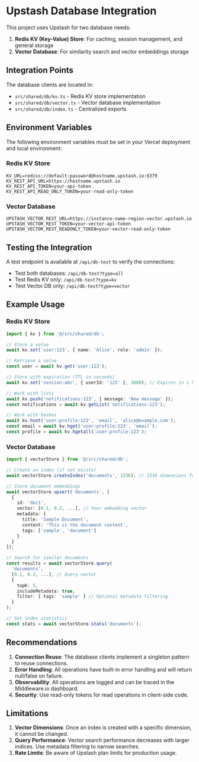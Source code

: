 # Upstash Database Integration

This project uses Upstash for two database needs:

1. **Redis KV (Key-Value) Store**: For caching, session management, and general storage
2. **Vector Database**: For similarity search and vector embeddings storage

## Integration Points

The database clients are located in:
- `src/shared/db/kv.ts` - Redis KV store implementation
- `src/shared/db/vector.ts` - Vector database implementation
- `src/shared/db/index.ts` - Centralized exports

## Environment Variables

The following environment variables must be set in your Vercel deployment and local environment:

### Redis KV Store
```
KV_URL=rediss://default:password@hostname.upstash.io:6379
KV_REST_API_URL=https://hostname.upstash.io
KV_REST_API_TOKEN=your-api-token
KV_REST_API_READ_ONLY_TOKEN=your-read-only-token
```

### Vector Database
```
UPSTASH_VECTOR_REST_URL=https://instance-name-region-vector.upstash.io
UPSTASH_VECTOR_REST_TOKEN=your-vector-api-token
UPSTASH_VECTOR_REST_READONLY_TOKEN=your-vector-read-only-token
```

## Testing the Integration

A test endpoint is available at `/api/db-test` to verify the connections:

- Test both databases: `/api/db-test?type=all`
- Test Redis KV only: `/api/db-test?type=kv`
- Test Vector DB only: `/api/db-test?type=vector`

## Example Usage

### Redis KV Store

```typescript
import { kv } from '@/src/shared/db';

// Store a value
await kv.set('user:123', { name: 'Alice', role: 'admin' });

// Retrieve a value
const user = await kv.get('user:123');

// Store with expiration (TTL in seconds)
await kv.set('session:abc', { userId: '123' }, 3600); // Expires in 1 hour

// Work with lists
await kv.push('notifications:123', { message: 'New message' });
const notifications = await kv.getList('notifications:123');

// Work with hashes
await kv.hset('user:profile:123', 'email', 'alice@example.com');
const email = await kv.hget('user:profile:123', 'email');
const profile = await kv.hgetall('user:profile:123');
```

### Vector Database

```typescript
import { vectorStore } from '@/src/shared/db';

// Create an index (if not exists)
await vectorStore.createIndex('documents', 1536); // 1536 dimensions for OpenAI embeddings

// Store document embeddings
await vectorStore.upsert('documents', [
  {
    id: 'doc1',
    vector: [0.1, 0.2, ...], // Your embedding vector
    metadata: {
      title: 'Sample Document',
      content: 'This is the document content',
      tags: ['sample', 'document']
    }
  }
]);

// Search for similar documents
const results = await vectorStore.query(
  'documents',
  [0.1, 0.2, ...], // Query vector
  {
    topK: 5,
    includeMetadata: true,
    filter: { tags: 'sample' } // Optional metadata filtering
  }
);

// Get index statistics
const stats = await vectorStore.stats('documents');
```

## Recommendations

1. **Connection Reuse**: The database clients implement a singleton pattern to reuse connections.
2. **Error Handling**: All operations have built-in error handling and will return null/false on failure.
3. **Observability**: All operations are logged and can be traced in the Middleware.io dashboard.
4. **Security**: Use read-only tokens for read operations in client-side code.

## Limitations

1. **Vector Dimensions**: Once an index is created with a specific dimension, it cannot be changed.
2. **Query Performance**: Vector search performance decreases with larger indices. Use metadata filtering to narrow searches.
3. **Rate Limits**: Be aware of Upstash plan limits for production usage.
